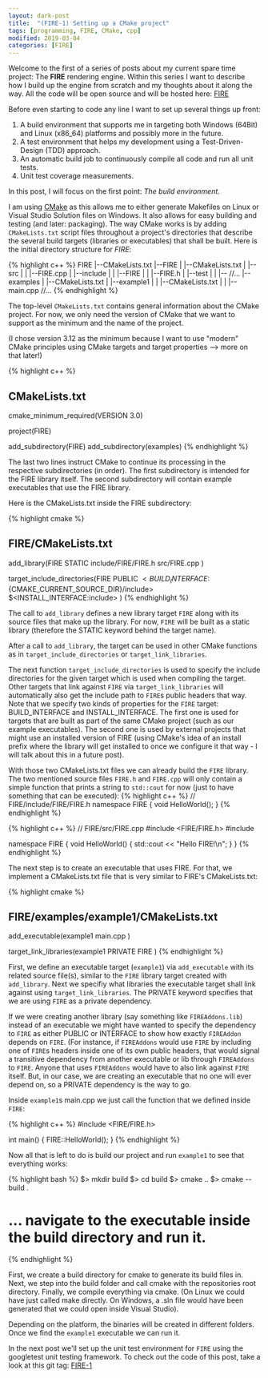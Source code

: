 ```yaml
---
layout: dark-post
title:  "(FIRE-1) Setting up a CMake project"
tags: [programming, FIRE, CMake, cpp]
modified: 2019-03-04
categories: [FIRE]
---
```


Welcome to the first of a series of posts about my current spare time project: The **FIRE** rendering engine.
Within this series I want to describe how I build up the engine from scratch and my thoughts about it along the way.
All the code will be open source and will be hosted here: [FIRE](https://github.com/markusrothe/FIRE)

Before even starting to code any line I want to set up several things up front:

1. A build environment that supports me in targeting both Windows (64Bit) and Linux (x86_64) platforms and possibly more in the future.
2. A test environment that helps my development using a Test-Driven-Design (TDD) approach.
3. An automatic build job to continuously compile all code and run all unit tests.
4. Unit test coverage measurements.

In this post, I will focus on the first point: *The build environment*.

I am using [CMake](https://cmake.org/) as this allows me to either generate Makefiles on Linux or Visual Studio Solution files on Windows.
It also allows for easy building and testing (and later: packaging). 
The way CMake works is by adding `CMakeLists.txt` script files throughout a project's directories that describe the several build targets (libraries or executables) that shall be built.
Here is the initial directory structure for *FIRE*:

{% highlight c++ %}
FIRE
|--CMakeLists.txt
|--FIRE
|  |--CMakeLists.txt
|  |--src
|  |  |--FIRE.cpp
|  |--include
|  |  |--FIRE
|  |     |--FIRE.h
|  |--test
|  |  |-- //...
|--examples
|  |--CMakeLists.txt
|  |--example1
|  |  |--CMakeLists.txt
|  |  |--main.cpp
//...
{% endhighlight %}

The top-level `CMakeLists.txt` contains general information about the CMake project.
For now, we only need the version of CMake that we want to support as the minimum and the name of the project.

(I chose version 3.12 as the minimum because I want to use "modern" CMake principles using CMake targets and target properties --> more on that later!)

{% highlight c++ %}
## CMakeLists.txt
cmake_minimum_required(VERSION 3.0)

project(FIRE)

add_subdirectory(FIRE)
add_subdirectory(examples)
{% endhighlight %}

The last two lines instruct CMake to continue its processing in the respective subdirectories (in order).
The first subdirectory is intended for the FIRE library itself.
The second subdirectory will contain example executables that use the FIRE library.

Here is the CMakeLists.txt inside the FIRE subdirectory:

{% highlight cmake %}
## FIRE/CMakeLists.txt

add_library(FIRE STATIC
	include/FIRE/FIRE.h
	src/FIRE.cpp
)

target_include_directories(FIRE
PUBLIC 
  $<BUILD_INTERFACE:${CMAKE_CURRENT_SOURCE_DIR}/include> 
  $<INSTALL_INTERFACE:include> 
)
{% endhighlight %}

The call to `add_library` defines a new library target `FIRE` along with its source files that make up the library.
For now, `FIRE` will be built as a static library (therefore the STATIC keyword behind the target name).

After a call to `add_library`, the target can be used in other CMake functions as in `target_include_directories` or `target_link_libraries`.

The next function `target_include_directories` is used to specify the include directories for the given target which is used when compiling the target.
Other targets that link against `FIRE` via `target_link_libraries` will automatically also get the include path to `FIRE`s public headers that way.
Note that we specify two kinds of properties for the `FIRE` target: BUILD_INTERFACE and INSTALL_INTERFACE. The first one is used for targets that are built as part of the same CMake project (such as our example executables).
The second one is used by external projects that might use an installed version of FIRE (using CMake's idea of an install prefix where the library will get installed to once we configure it that way - I will talk about this in a future post).

With those two CMakeLists.txt files we can already build the `FIRE` library. The two mentioned source files `FIRE.h` and `FIRE.cpp` will only contain a simple function that prints a string to `std::cout` for now (just to have something that can be executed): 
{% highlight c++ %}
// FIRE/include/FIRE/FIRE.h
namespace FIRE
{
    void HelloWorld();
}
{% endhighlight %}

{% highlight c++ %}
// FIRE/src/FIRE.cpp
#include <FIRE/FIRE.h>
#include <iostream>

namespace FIRE
{
    void HelloWorld()
    {
        std::cout << "Hello FIRE!\n";
    }
}
{% endhighlight %}

The next step is to create an executable that uses FIRE.
For that, we implement a CMakeLists.txt file that is very similar to FIRE's CMakeLists.txt:

{% highlight cmake %}
## FIRE/examples/example1/CMakeLists.txt

add_executable(example1
	main.cpp
)

target_link_libraries(example1
PRIVATE
	FIRE
)
{% endhighlight %}

First, we define an executable target (`example1`) via `add_executable` with its related source file(s), similar to the `FIRE` library target created with `add_library`.
Next we specifiy what libraries the executable target shall link against using `target_link_libraries`.
The PRIVATE keyword specifies that we are using `FIRE` as a private dependency. 

If we were creating another library (say something like `FIREAddons.lib`) instead of an executable we might have wanted to specify the dependency to `FIRE` as either PUBLIC or INTERFACE to show how exactly `FIREAddon` depends on `FIRE`. (For instance, if `FIREAddons` would use `FIRE` by including one of `FIRE`s headers inside one of its own public headers, that would signal a transitive dependency from another executable or lib through `FIREAddons` to `FIRE`.
Anyone that uses `FIREAddons` would have to also link against `FIRE` itself.
But, in our case, we are creating an executable that no one will ever depend on, so a PRIVATE dependency is the way to go.

Inside `example1`s main.cpp we just call the function that we defined inside `FIRE`:

{% highlight c++ %}
#include <FIRE/FIRE.h>

int main() { FIRE::HelloWorld(); }
{% endhighlight %}

Now all that is left to do is build our project and run `example1` to see that everything works:

{% highlight bash %}
$> mkdir build
$> cd build
$> cmake ..
$> cmake --build .
# ... navigate to the executable inside the build directory and run it.
{% endhighlight %}

First, we create a build directory for cmake to generate its build files in.
Next, we step into the build folder and call cmake with the repositories root directory.
Finally, we compile everything via cmake. (On Linux we could have just called make directly. On Windows, a .sln file would have been generated that we could open inside Visual Studio).

Depending on the platform, the binaries will be created in different folders. Once we find the `example1` executable we can run it.

In the next post we'll set up the unit test environment for `FIRE` using the googletest unit testing framework.
To check out the code of this post, take a look at this git tag: [FIRE-1](https://github.com/markusrothe/FIRE/tree/FIRE-1)
